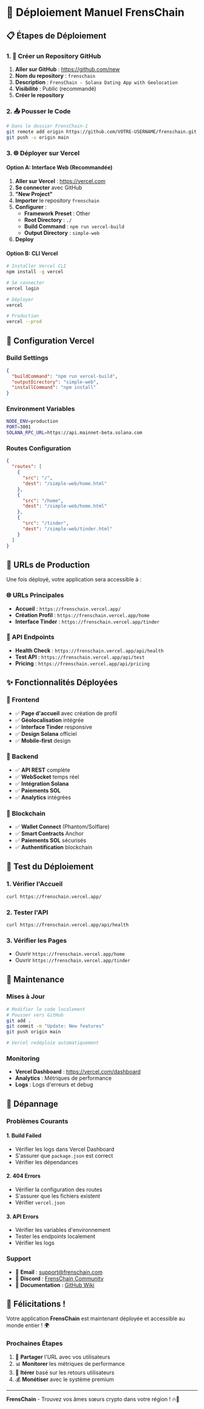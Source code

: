 # 🚀 Déploiement Manuel FrensChain

## 📋 Étapes de Déploiement

### **1. 🐙 Créer un Repository GitHub**

1. **Aller sur GitHub** : https://github.com/new
2. **Nom du repository** : `frenschain`
3. **Description** : `FrensChain - Solana Dating App with Geolocation`
4. **Visibilité** : Public (recommandé)
5. **Créer le repository**

### **2. 📤 Pousser le Code**

```bash
# Dans le dossier FrensChain-1
git remote add origin https://github.com/VOTRE-USERNAME/frenschain.git
git push -u origin main
```

### **3. 🌐 Déployer sur Vercel**

#### **Option A: Interface Web (Recommandée)**
1. **Aller sur Vercel** : https://vercel.com
2. **Se connecter** avec GitHub
3. **"New Project"**
4. **Importer** le repository `frenschain`
5. **Configurer** :
   - **Framework Preset** : Other
   - **Root Directory** : `./`
   - **Build Command** : `npm run vercel-build`
   - **Output Directory** : `simple-web`
6. **Deploy**

#### **Option B: CLI Vercel**
```bash
# Installer Vercel CLI
npm install -g vercel

# Se connecter
vercel login

# Déployer
vercel

# Production
vercel --prod
```

## 🔧 Configuration Vercel

### **Build Settings**
```json
{
  "buildCommand": "npm run vercel-build",
  "outputDirectory": "simple-web",
  "installCommand": "npm install"
}
```

### **Environment Variables**
```bash
NODE_ENV=production
PORT=3001
SOLANA_RPC_URL=https://api.mainnet-beta.solana.com
```

### **Routes Configuration**
```json
{
  "routes": [
    {
      "src": "/",
      "dest": "/simple-web/home.html"
    },
    {
      "src": "/home",
      "dest": "/simple-web/home.html"
    },
    {
      "src": "/tinder",
      "dest": "/simple-web/tinder.html"
    }
  ]
}
```

## 📱 URLs de Production

Une fois déployé, votre application sera accessible à :

### **🌐 URLs Principales**
- **Accueil** : `https://frenschain.vercel.app/`
- **Création Profil** : `https://frenschain.vercel.app/home`
- **Interface Tinder** : `https://frenschain.vercel.app/tinder`

### **🔧 API Endpoints**
- **Health Check** : `https://frenschain.vercel.app/api/health`
- **Test API** : `https://frenschain.vercel.app/api/test`
- **Pricing** : `https://frenschain.vercel.app/api/pricing`

## ✨ Fonctionnalités Déployées

### **📱 Frontend**
- ✅ **Page d'accueil** avec création de profil
- ✅ **Géolocalisation** intégrée
- ✅ **Interface Tinder** responsive
- ✅ **Design Solana** officiel
- ✅ **Mobile-first** design

### **🔧 Backend**
- ✅ **API REST** complète
- ✅ **WebSocket** temps réel
- ✅ **Intégration Solana**
- ✅ **Paiements SOL**
- ✅ **Analytics** intégrées

### **🔗 Blockchain**
- ✅ **Wallet Connect** (Phantom/Solflare)
- ✅ **Smart Contracts** Anchor
- ✅ **Paiements SOL** sécurisés
- ✅ **Authentification** blockchain

## 🎯 Test du Déploiement

### **1. Vérifier l'Accueil**
```bash
curl https://frenschain.vercel.app/
```

### **2. Tester l'API**
```bash
curl https://frenschain.vercel.app/api/health
```

### **3. Vérifier les Pages**
- Ouvrir `https://frenschain.vercel.app/home`
- Ouvrir `https://frenschain.vercel.app/tinder`

## 🔧 Maintenance

### **Mises à Jour**
```bash
# Modifier le code localement
# Pousser vers GitHub
git add .
git commit -m "Update: New features"
git push origin main

# Vercel redéploie automatiquement
```

### **Monitoring**
- **Vercel Dashboard** : https://vercel.com/dashboard
- **Analytics** : Métriques de performance
- **Logs** : Logs d'erreurs et debug

## 🚨 Dépannage

### **Problèmes Courants**

#### **1. Build Failed**
- Vérifier les logs dans Vercel Dashboard
- S'assurer que `package.json` est correct
- Vérifier les dépendances

#### **2. 404 Errors**
- Vérifier la configuration des routes
- S'assurer que les fichiers existent
- Vérifier `vercel.json`

#### **3. API Errors**
- Vérifier les variables d'environnement
- Tester les endpoints localement
- Vérifier les logs

### **Support**
- 📧 **Email** : support@frenschain.com
- 💬 **Discord** : [FrensChain Community](https://discord.gg/frenschain)
- 📖 **Documentation** : [GitHub Wiki](https://github.com/VOTRE-USERNAME/frenschain/wiki)

## 🎉 Félicitations !

Votre application **FrensChain** est maintenant déployée et accessible au monde entier ! 🌍

### **Prochaines Étapes**
1. 🔗 **Partager** l'URL avec vos utilisateurs
2. 📊 **Monitorer** les métriques de performance
3. 🚀 **Itérer** basé sur les retours utilisateurs
4. 💰 **Monétiser** avec le système premium

---

**FrensChain** - Trouvez vos âmes sœurs crypto dans votre région ! 🔥💜
